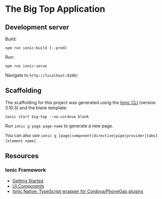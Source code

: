 # The Big Top Application

## Development server

Build:
 
    npm run ionic:build [--prod]

Run:
 
    npm run ionic:serve

Navigate to `http://localhost:8100/`

## Scaffolding

The scaffolding for this project was generated using the [Ionic CLI](https://ionicframework.com/docs/cli/) 
(version 3.10.3) and the blank template:

    ionic start big-top --no-cordova blank

Run `ionic g page page-name` to generate a new page.

You can also use `ionic g [page|component|directive|pipe|provider|tabs] [element name]`.

## Resources 

### Ionic Framework
* [Getting Started](https://ionicframework.com/getting-started)
* [UI Components](https://ionicframework.com/docs/components/)
* [Ionic Native: TypeScript wrapper for Cordova/PhoneGap plugins](https://ionicframework.com/docs/native/)
